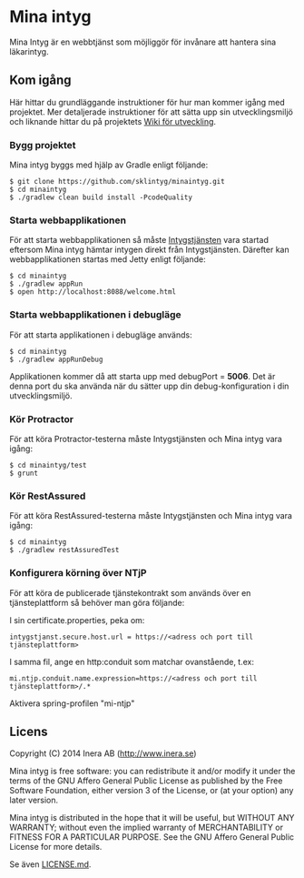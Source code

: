 # Mina intyg
Mina Intyg är en webbtjänst som möjliggör för invånare att hantera sina läkarintyg.

## Kom igång
Här hittar du grundläggande instruktioner för hur man kommer igång med projektet. Mer detaljerade instruktioner för att sätta upp sin utvecklingsmiljö och liknande hittar du på projektets [Wiki för utveckling](https://github.com/sklintyg/common/wiki).

### Bygg projektet
Mina intyg byggs med hjälp av Gradle enligt följande:

    $ git clone https://github.com/sklintyg/minaintyg.git
    $ cd minaintyg
    $ ./gradlew clean build install -PcodeQuality

### Starta webbapplikationen
För att starta webbapplikationen så måste [Intygstjänsten](https://github.com/sklintyg/intygstjanst)  vara startad eftersom Mina intyg hämtar intygen direkt från Intygstjänsten. Därefter kan webbapplikationen startas med Jetty enligt följande:

    $ cd minaintyg
    $ ./gradlew appRun
    $ open http://localhost:8088/welcome.html

### Starta webbapplikationen i debugläge

För att starta applikationen i debugläge används:

    $ cd minaintyg
    $ ./gradlew appRunDebug

Applikationen kommer då att starta upp med debugPort = **5006**. Det är denna port du ska använda när du sätter upp din 
debug-konfiguration i din utvecklingsmiljö.


### Kör Protractor
För att köra Protractor-testerna måste Intygstjänsten och Mina intyg vara igång:

    $ cd minaintyg/test
    $ grunt

### Kör RestAssured
För att köra RestAssured-testerna måste Intygstjänsten och Mina intyg vara igång:

    $ cd minaintyg
    $ ./gradlew restAssuredTest

### Konfigurera körning över NTjP
För att köra de publicerade tjänstekontrakt som används över en tjänsteplattform så behöver man göra följande:

I sin certificate.properties, peka om:

    intygstjanst.secure.host.url = https://<adress och port till tjänsteplattform>
    
I samma fil, ange en http:conduit som matchar ovanstående, t.ex:

    mi.ntjp.conduit.name.expression=https://<adress och port till tjänsteplattform>/.*
    
Aktivera spring-profilen "mi-ntjp"


## Licens
Copyright (C) 2014 Inera AB (http://www.inera.se)

Mina intyg is free software: you can redistribute it and/or modify it under the terms of the GNU Affero General Public License as published by the Free Software Foundation, either version 3 of the License, or (at your option) any later version.

Mina intyg is distributed in the hope that it will be useful, but WITHOUT ANY WARRANTY; without even the implied warranty of MERCHANTABILITY or FITNESS FOR A PARTICULAR PURPOSE.  See the GNU Affero General Public License for more details.

Se även [LICENSE.md](https://github.com/sklintyg/minaintyg/blob/master/LICENSE.md). 
